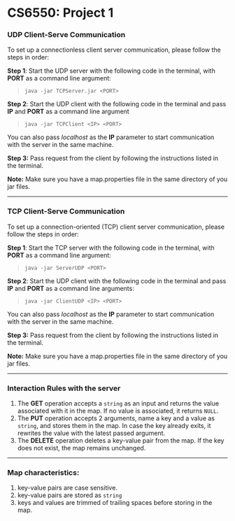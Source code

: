 # CS6550: Project 1

### UDP Client-Serve Communication

To set up a connectionless client server communication, please follow the steps in order: 

**Step 1**: Start the UDP server with the following code in the terminal, with **PORT** as a command line argument:
>`java -jar TCPServer.jar <PORT>`

**Step 2**: Start the UDP client with the following code in the terminal and pass **IP** and **PORT** as a command line argument
>`java -jar TCPClient <IP> <PORT>`

You can also pass *localhost* as the **IP** parameter to start communication with the server in the same machine.

**Step 3:** Pass request from the client by following the instructions listed in the terminal.

**Note:** Make sure you have a map.properties file in the same directory of you jar files. 

---

### TCP Client-Serve Communication

To set up a connection-oriented (TCP) client server communication, please follow the steps in order:

**Step 1**: Start the TCP server with the following code in the terminal, with **PORT** as a command line argument:
>`java -jar ServerUDP <PORT>`

**Step 2**: Start the UDP client with the following code in the terminal and pass **IP** and **PORT** as a command line arguments:
>`java -jar ClientUDP <IP> <PORT>`

You can also pass *localhost* as the **IP** parameter to start communication with the server in the same machine.

**Step 3:** Pass request from the client by following the instructions listed in the terminal.

**Note:** Make sure you have a map.properties file in the same directory of you jar files.

---

### Interaction Rules with the server

1. The **GET** operation accepts a `string` as an input and returns the value associated with it in the map. If no value is associated, it returns `NULL`.
2. The **PUT** operation accepts 2 arguments, name a key and a value as `string`, and stores them in the map. In case the key already exits, it rewrites the value with the latest passed argument.
3. The **DELETE** operation deletes a key-value pair from the map. If the key does not exist,  the map remains unchanged. 

---

### Map characteristics: 

1. key-value pairs are case sensitive. 
2. key-value pairs are stored as `string`
3. keys and values are trimmed of trailing spaces before storing in the map. 